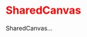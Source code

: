<style>
    h1 {
        color: red;
    }
    
    p {
        font-size: 16px;
        line-height: 1.5;
    }
</style>

# SharedCanvas

SharedCanvas...